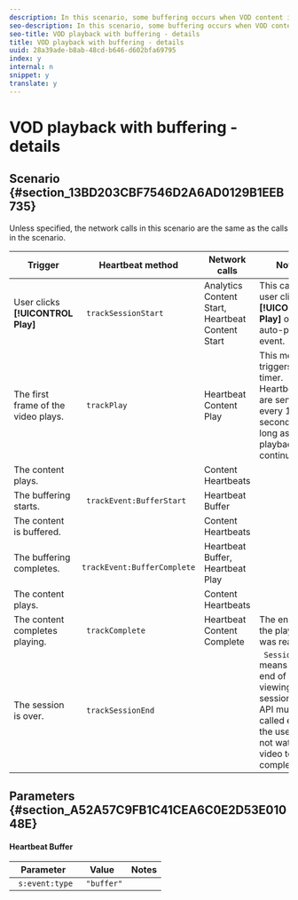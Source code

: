 ```yaml
---
description: In this scenario, some buffering occurs when VOD content is played back.
seo-description: In this scenario, some buffering occurs when VOD content is played back.
seo-title: VOD playback with buffering - details
title: VOD playback with buffering - details
uuid: 28a39ade-b8ab-48cd-b646-d602bfa69795
index: y
internal: n
snippet: y
translate: y
---
```


# VOD playback with buffering - details


## Scenario {#section_13BD203CBF7546D2A6AD0129B1EEB735}

Unless specified, the network calls in this scenario are the same as the calls in the [](../../../c_vhl_stand-implement/c_vhl_scenarios-top/r_vhl_scenarios_no-interup-comm-details-top/r_vhl_scenarios_no-interup-comm-details-top.md) scenario.

|  Trigger  | Heartbeat method  | Network calls  | Notes  |
|---|---|---|---|
| User clicks **[!UICONTROL  Play]** | ` trackSessionStart`  | Analytics Content Start, Heartbeat Content Start  |This can be a user clicking **[!UICONTROL  Play]** or an auto-play event.  |
|  The first frame of the video plays.  | ` trackPlay`  | Heartbeat Content Play  | This method triggers the timer. Heartbeats are sent every 10 seconds as long as playback continues.  |
|  The content plays.  |  | Content Heartbeats  |  |
|  The buffering starts.  | ` trackEvent:BufferStart`  | Heartbeat Buffer  |  |
|  The content is buffered.  |  | Content Heartbeats  |  |
|  The buffering completes.  | ` trackEvent:BufferComplete`  | Heartbeat Buffer, Heartbeat Play  |  |
|  The content plays.  |  | Content Heartbeats  |  |
|  The content completes playing.  | ` trackComplete`  | Heartbeat Content Complete  | The end of the playhead was reached.  |
|  The session is over.  | ` trackSessionEnd`  |  | ` SessionEnd` means the end of a viewing session. This API must be called even if the user does not watch the video to completion.  |


## Parameters {#section_A52A57C9FB1C41CEA6C0E2D53E01048E}


#### Heartbeat Buffer
|  Parameter  | Value  | Notes  |
|---|---|---|
| ` s:event:type`  | ` "buffer"`  |  |

